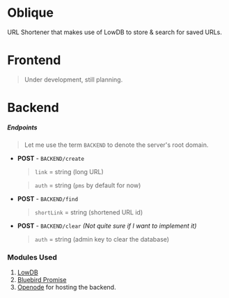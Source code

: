 # Oblique

URL Shortener that makes use of LowDB to store &amp; search for saved URLs.

# Frontend
 >Under development, still planning. 

# Backend
##### Endpoints
>Let me use the term `BACKEND` to denote the server's root domain.

* **POST** - `BACKEND/create`
    > `link` = string (long URL)

    > `auth` = string (`pms` by default for now)
* **POST** - `BACKEND/find` 
    > `shortLink` = string (shortened URL id) 
* **POST** - `BACKEND/clear` *(Not quite sure if I want to implement it)*
    > `auth` = string (admin key to clear the database) 


### Modules Used
1. [LowDB](https://www.npmjs.com/package/lowdb)
2. [Bluebird Promise](http://bluebirdjs.com)
3. [Openode](https://openode.io) for hosting the backend.